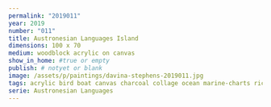 ```yaml
---
permalink: "2019011"
year: 2019
number: "011"
title: Austronesian Languages Island
dimensions: 100 x 70
medium: woodblock acrylic on canvas
show_in_home: #true or empty
publish: # notyet or blank
image: /assets/p/paintings/davina-stephens-2019011.jpg
tags: acrylic bird boat canvas charcoal collage ocean marine-charts rice-paper woodblock sold
serie: Austronesian Languages
---
```

